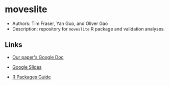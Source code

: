 # moveslite

- Authors: Tim Fraser, Yan Guo, and Oliver Gao
- Description: repository for `moveslite` R package and validation analyses.

## Links

- [Our paper's Google Doc](https://docs.google.com/document/d/1_BoWuk7iNKHp_mEChzfh_IDNt-jN6pp_MtpL5cE22EM/edit?usp=sharing)

- [Google Slides](https://docs.google.com/presentation/d/1vou61QQLnUnoZsAcCo0hOjLhD9uJxFRa4l3lDEbvuRA/edit?usp=sharing)

- [R Packages Guide](https://r-pkgs.org/)

